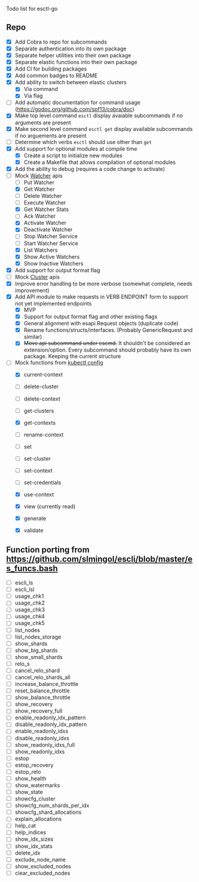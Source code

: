 Todo list for esctl-go
## Repo 
- [x] Add Cobra to repo for subcommands
- [x] Separate authentication into its own package
- [x] Separate helper utilities into their own package
- [x] Separate elastic functions into their own package
- [x] Add CI for building packages
- [x] Add common badges to README
- [x] Add ability to switch between elastic clusters
  * [x] Via command
  * [x] Via flag
- [ ] Add automatic documentation for command usage (https://godoc.org/github.com/spf13/cobra/doc)
- [x] Make top level command `esctl` display avaiable subcommands if no
  arguments are present
- [x] Make second level command `esctl get` display available subcommands if no
  arguements are present
- [ ] Determine which verbs `esctl` should use other than `get`
- [x] Add support for optional modules at compile time
  * [x] Create a script to initialize new modules
  * [x] Create a Makefile that allows compilation of optional modules
- [x] Add the ability to debug (requires a code change to activate)
- [ ] Mock [Watcher](https://www.elastic.co/guide/en/elasticsearch/reference/current/watcher-api.html) apis
  - [ ] Put Watcher
  - [x] Get Watcher
  - [ ] Delete Watcher
  - [ ] Execute Watcher
  - [x] Get Watcher Stats
  - [ ] Ack Watcher
  - [x] Activate Watcher
  - [x] Deactivate Watcher
  - [ ] Stop Watcher Service
  - [ ] Start Watcher Service
  - [x] List Watchers
  - [x] Show Active Watchers
  - [x] Show Inactive Watchers
- [x] Add support for output format flag
- [ ] Mock [Cluster](https://www.elastic.co/guide/en/elasticsearch/reference/current/cluster.html) apis
- [x] Improve error handling to be more verbose (somewhat complete, needs
  improvement)
- [x] Add API module to make requests in VERB ENDPOINT form to support not yet implemented endpoints
   * [x] MVP
   * [x] Support for output format flag and other existing flags
   * [x] General alignment with esapi.Request objects (duplicate code)
   * [x] Rename functions/structs/interfaces. (Probably GenericRequest and
     similar)
   * [x] ~~Move api subcommand under escmd.~~ It shouldn't be considered an
     extension/option. Every subcommand should probably have its own package.
     Keeping the current structure
- [ ] Mock functions from [kubectl
  config](https://kubernetes.io/docs/reference/generated/kubectl/kubectl-commands#config)
   * [x] current-context
   * [ ] delete-cluster
   * [ ] delete-context
   * [ ] get-clusters
   * [x] get-contexts
   * [ ] rename-context
   * [ ] set
   * [ ] set-cluster
   * [ ] set-context
   * [ ] set-credentials
   * [x] use-context
   * [x] view (currently read)
   * [x] generate
   * [x] validate


## Function porting from https://github.com/slmingol/escli/blob/master/es_funcs.bash
- [ ] escli_ls
- [ ] escli_lsl
- [ ] usage_chk1
- [ ] usage_chk2
- [ ] usage_chk3
- [ ] usage_chk4
- [ ] usage_chk5
- [ ] list_nodes
- [ ] list_nodes_storage
- [ ] show_shards
- [ ] show_big_shards
- [ ] show_small_shards
- [ ] relo_s
- [ ] cancel_relo_shard
- [ ] cancel_relo_shards_all
- [ ] increase_balance_throttle
- [ ] reset_balance_throttle
- [ ] show_balance_throttle
- [ ] show_recovery
- [ ] show_recovery_full
- [ ] enable_readonly_idx_pattern
- [ ] disable_readonly_idx_pattern
- [ ] enable_readonly_idxs
- [ ] disable_readonly_idxs
- [ ] show_readonly_idxs_full
- [ ] show_readonly_idxs
- [ ] estop
- [ ] estop_recovery
- [ ] estop_relo
- [ ] show_health
- [ ] show_watermarks
- [ ] show_state
- [ ] showcfg_cluster
- [ ] showcfg_num_shards_per_idx
- [ ] showcfg_shard_allocations
- [ ] explain_allocations
- [ ] help_cat
- [ ] help_indices
- [ ] show_idx_sizes
- [ ] show_idx_stats
- [ ] delete_idx
- [ ] exclude_node_name
- [ ] show_excluded_nodes
- [ ] clear_excluded_nodes
